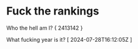 # Fuck the rankings

Who the hell am I?
{ 2413142 }

What fucking year is it?
[ 2024-07-28T16:12:05Z ]
